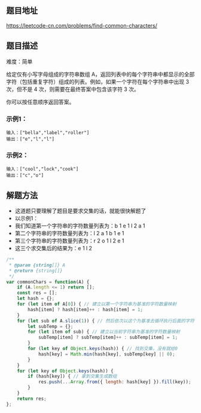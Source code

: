 ## 题目地址

https://leetcode-cn.com/problems/find-common-characters/

## 题目描述

难度：简单

给定仅有小写字母组成的字符串数组 A，返回列表中的每个字符串中都显示的全部字符（包括重复字符）组成的列表。例如，如果一个字符在每个字符串中出现 3 次，但不是 4 次，则需要在最终答案中包含该字符 3 次。

你可以按任意顺序返回答案。

### 示例1：

```
输入：["bella","label","roller"]
输出：["e","l","l"]
```

### 示例2：

```
输入：["cool","lock","cook"]
输出：["c","o"]
```

## 解题方法

- 这道题只要理解了题目是要求交集的话，就能很快解题了
- 以示例1： 
- 我们知道第一个字符串的字符数量列表为：b 1  e 1  l 2  a 1
- 第二个字符串的字符数量列表为：l 2   a 1   b 1   e 1
- 第三个字符串的字符数量列表为：r 2   o 1   l 2   e 1
- 这三个求交集后的结果为：e 1   l 2

```js
/**
 * @param {string[]} A
 * @return {string[]}
 */
var commonChars = function(A) {
    if (A.length <= 1) return [];
    const res = [];
    let hash = {};
    for (let item of A[0]) { // 建立以第一个字符串为基准的字符数量映射
        hash[item] ? hash[item]++ : hash[item] = 1;
    } 
    for (let sub of A.slice(1)) { // 然后依次以这个为基准去循环执行后面的字符串
        let subTemp = {};
        for (let item of sub) { // 建立以当前字符串为基准的字符数量映射
            subTemp[item] ? subTemp[item]++ : subTemp[item] = 1;
        }
        for (let key of Object.keys(hash)) { // 找到交集，没有就给0
            hash[key] = Math.min(hash[key], subTemp[key] || 0);
        }
    } 
    for (let key of Object.keys(hash)) {
        if (hash[key]) { // 拿到交集生成数组
            res.push(...Array.from({ length: hash[key] }).fill(key));
        }
    }
    return res;
};
```

